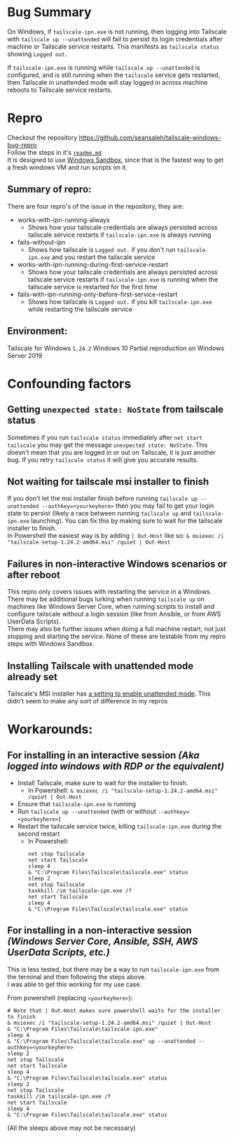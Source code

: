 # Bug Summary
On Windows, if `tailscale-ipn.exe` is not running, then logging into Tailscale with `tailscale up --unattended` will fail to persist its login credentials after machine or Tailscale service restarts. This manifests as `tailscale status` showing `Logged out.`

If `tailscale-ipn.exe` is running while `tailscale up --unattended` is configured, and is still running when the `tailscale` service gets restarted, then Tailscale in unattended mode will stay logged in across machine reboots to Tailscale service restarts.

# Repro
Checkout the repository https://github.com/seansaleh/tailscale-windows-bug-repro \
Follow the steps in it's [`readme.md`](https://github.com/seansaleh/tailscale-windows-bug-repro/blob/main/readme.md) \
It is designed to use [Windows Sandbox](https://docs.microsoft.com/en-us/windows/security/threat-protection/windows-sandbox/windows-sandbox-overview), since that is the fastest way to get a fresh windows VM and run scripts on it.

## Summary of repro:
There are four repro's of the issue in the repository, they are:
- works-with-ipn-running-always
    - Shows how your tailscale credentials are always persisted across tailscale service restarts if `tailscale-ipn.exe` is always running
- fails-without-ipn
    - Shows how tailscale is `Logged out.` if you don't run `tailscale-ipn.exe` and you restart the tailscale service
- works-with-ipn-running-during-first-service-restart
    - Shows how your tailscale credentials are always persisted across tailscale service restarts if `tailscale-ipn.exe` is running when the tailscale service is restarted for the first time
- fails-with-ipn-running-only-before-first-service-restart
    - Shows how tailscale is `Logged out.` if you kill `tailscale-ipn.exe` while restarting the tailscale service

## Environment:
Tailscale for Windows `1.24.2`
Windows 10 
Partial reproduction on Windows Server 2019

# Confounding factors
## Getting `unexpected state: NoState` from tailscale status
Sometimes if you run `tailscale status` immediately after `net start tailscale` you may get the message  `unexpected state: NoState`. This doesn't mean that you are logged in or out on Tailscale, it is just another bug. If you retry `tailscale status` it will give you accurate results.
## Not waiting for tailscale msi installer to finish
If you don't let the msi installer finish before running `tailscale up --unattended --authkey=<yourkeyhere>` then you may fail to get your login state to persist (likely a race between running `tailscale up` and `tailscale-ipn.exe` launching). You can fix this by making sure to wait for the tailscale installer to finish. \
In Powershell the easiest way is by adding `| Out-Host` like so: `& msiexec /i "tailscale-setup-1.24.2-amd64.msi" /quiet | Out-Host`
## Failures in non-interactive Windows scenarios or after reboot
This repro only covers issues with restarting the service in a Windows. \
There may be additional bugs lurking when running `tailscale up` on machines like Windows Server Core, when running scripts to install and configure tailscale without a login session (like from Ansible, or from AWS UserData Scripts). \
There may also be further issues when doing a full machine restart, not just stopping and starting the service. 
None of these are testable from my repro steps with Windows Sandbox.
## Installing Tailscale with unattended mode already set
Tailscale's MSI installer has [a setting to enable unattended mode](https://tailscale.com/kb/1189/install-windows-msi/#ts_unattendedmode). This didn't seem to make any sort of difference in my repros

# Workarounds:
## For installing in an interactive session _(Aka logged into windows with RDP or the equivalent)_
- Install Tailscale, make sure to wait for the installer to finish. 
    - In Powershell: `& msiexec /i "tailscale-setup-1.24.2-amd64.msi" /quiet | Out-Host`
- Ensure that `tailscale-ipn.exe` is running
- Run `tailscale up --unattended` (with or without `--authkey=<yourkeyhere>`)
- Restart the tailscale service twice, killing `tailscale-ipn.exe` during the second restart
    - In Powershell:
        ```
        net stop Tailscale
        net start Tailscale
        sleep 4
        & "C:\Program Files\Tailscale\tailscale.exe" status
        sleep 2
        net stop Tailscale
        taskkill /im tailscale-ipn.exe /f
        net start Tailscale
        sleep 4
        & "C:\Program Files\Tailscale\tailscale.exe" status
        ```

## For installing in a non-interactive session _(Windows Server Core, Ansible, SSH, AWS UserData Scripts, etc.)_
This is less tested, but there may be a way to run `tailscale-ipn.exe` from the terminal and then following the steps above. \
I was able to get this working for my use case.

From powershell (replacing `<yourkeyhere>`):
```pwsh
# Note that | Out-Host makes sure powershell waits for the installer to finish
& msiexec /i "tailscale-setup-1.24.2-amd64.msi" /quiet | Out-Host
& "C:\Program Files\Tailscale\tailscale-ipn.exe"
sleep 4
& "C:\Program Files\Tailscale\tailscale.exe" up --unattended --authkey=<yourkeyhere>
sleep 2
net stop Tailscale
net start Tailscale
sleep 4
& "C:\Program Files\Tailscale\tailscale.exe" status
sleep 2
net stop Tailscale
taskkill /im tailscale-ipn.exe /f
net start Tailscale
sleep 4
& "C:\Program Files\Tailscale\tailscale.exe" status
```
(All the sleeps above may not be necessary)